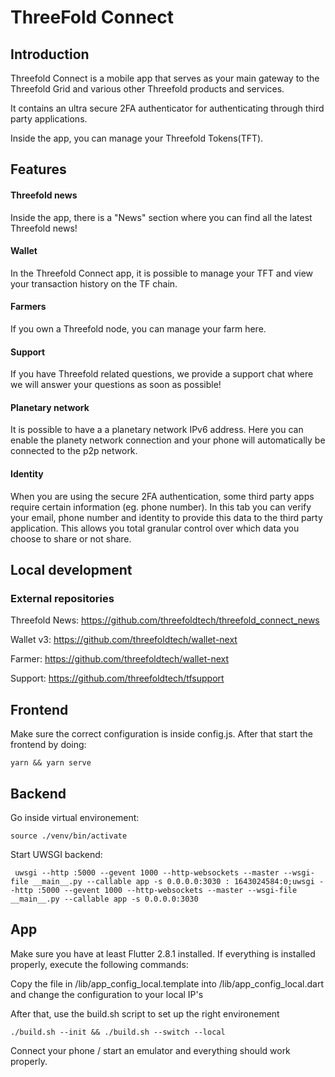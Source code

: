 # ThreeFold Connect

## Introduction

Threefold Connect is a mobile app that serves as your main gateway to the Threefold Grid and various other Threefold products and services. 

It contains an ultra secure 2FA authenticator for authenticating through third party applications.

Inside the app, you can manage your Threefold Tokens(TFT).

## Features

#### Threefold news

Inside the app, there is a "News" section where you can find all the latest Threefold news!

#### Wallet

In the Threefold Connect app, it is possible to manage your TFT and view your transaction history on the TF chain.

#### Farmers

If you own a Threefold node, you can manage your farm here.

#### Support

If you have Threefold related questions, we provide a support chat where we will answer your questions as soon as possible!

#### Planetary network

It is possible to have a a planetary network IPv6 address. Here you can enable the planety network connection and your phone will automatically be connected to the p2p network.

#### Identity

When you are using the secure 2FA authentication, some third party apps require certain information (eg. phone number). In this tab you can verify your email, phone number and identity to provide this data to the third party application. This allows you total granular control over which data you choose to share or not share.

## Local development

### External repositories

Threefold News: https://github.com/threefoldtech/threefold_connect_news

Wallet v3: https://github.com/threefoldtech/wallet-next

Farmer: https://github.com/threefoldtech/wallet-next

Support: https://github.com/threefoldtech/tfsupport

## Frontend

Make sure the correct configuration is inside config.js. After that start the frontend by doing:

`yarn && yarn serve`


## Backend

Go inside virtual environement:

`source ./venv/bin/activate 
`

Start UWSGI backend:

` uwsgi --http :5000 --gevent 1000 --http-websockets --master --wsgi-file __main__.py --callable app -s 0.0.0.0:3030
: 1643024584:0;uwsgi --http :5000 --gevent 1000 --http-websockets --master --wsgi-file __main__.py --callable app -s 0.0.0.0:3030`


## App

Make sure you have at least Flutter 2.8.1 installed. If everything is installed properly, execute the following commands: 

Copy the file in /lib/app_config_local.template into /lib/app_config_local.dart and change the configuration to your local IP's

After that, use the build.sh script to set up the right environement

`./build.sh --init && ./build.sh --switch --local`

Connect your phone / start an emulator and everything should work properly.


